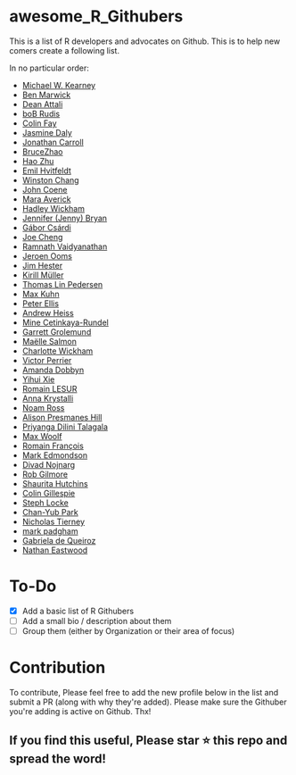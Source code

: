 # awesome_R_Githubers
This is a list of R developers and advocates on Github. This is to help new comers create a following list.

In no particular order:

* [Michael W. Kearney](https://github.com/mkearney)
* [Ben Marwick](https://github.com/benmarwick)
* [Dean Attali](https://github.com/daattali)
* [boB Rudis](https://github.com/hrbrmstr)
* [Colin Fay](https://github.com/ColinFay)
* [Jasmine Daly](https://github.com/jasdumas)
* [Jonathan Carroll](https://github.com/jonocarroll)
* [BruceZhao](https://github.com/BruceZhaoR)
* [Hao Zhu](https://github.com/haozhu233)
* [Emil Hvitfeldt](https://github.com/EmilHvitfeldt)
* [Winston Chang](https://github.com/wch)
* [John Coene](https://github.com/JohnCoene)
* [Mara Averick](https://github.com/batpigandme)
* [Hadley Wickham](https://github.com/hadley)
* [Jennifer (Jenny) Bryan](https://github.com/jennybc)
* [Gábor Csárdi](https://github.com/gaborcsardi)
* [Joe Cheng](https://github.com/jcheng5)
* [Ramnath Vaidyanathan](https://github.com/ramnathv)
* [Jeroen Ooms](https://github.com/jeroen)
* [Jim Hester](https://github.com/jimhester)
* [Kirill Müller](https://github.com/krlmlr)
* [Thomas Lin Pedersen](https://github.com/thomasp85)
* [Max Kuhn](https://github.com/topepo)
* [Peter Ellis](https://github.com/ellisp)
* [Andrew Heiss](https://github.com/andrewheiss)
* [Mine Cetinkaya-Rundel](https://github.com/mine-cetinkaya-rundel)
* [Garrett Grolemund](https://github.com/garrettgman)
* [Maëlle Salmon](https://github.com/maelle)
* [Charlotte Wickham](https://github.com/cwickham)
* [Victor Perrier](https://github.com/pvictor)
* [Amanda Dobbyn](https://github.com/aedobbyn)
* [Yihui Xie](https://github.com/yihui)
* [Romain LESUR](https://github.com/RLesur)
* [Anna Krystalli](https://github.com/annakrystalli)
* [Noam Ross](https://github.com/noamross)
* [Alison Presmanes Hill](https://github.com/apreshill)
* [Priyanga Dilini Talagala](https://github.com/pridiltal)
* [Max Woolf](https://github.com/minimaxir)
* [Romain François](https://github.com/romainfrancois)
* [Mark Edmondson](https://github.com/MarkEdmondson1234)
* [Divad Nojnarg](https://github.com/DivadNojnarg)
* [Rob Gilmore](https://github.com/grabear)
* [Shaurita Hutchins](https://github.com/sdhutchins)
* [Colin Gillespie](https://github.com/csgillespie)
* [Steph Locke](https://github.com/stephlocke)
* [Chan-Yub Park](https://github.com/mrchypark)
* [Nicholas Tierney](https://github.com/njtierney)
* [mark padgham](https://github.com/mpadge)
* [Gabriela de Queiroz](https://github.com/gdequeiroz)
* [Nathan Eastwood](https://github.com/nathaneastwood)


# To-Do

- [x] Add a basic list of R Githubers
- [ ] Add a small bio / description about them
- [ ] Group them (either by Organization or their area of focus)

# Contribution

To contribute, Please feel free to add the new profile below in the list and submit a PR (along with why they're added). Please make sure the Githuber you're adding is active on Github. Thx! 


## If you find this useful, Please star ⭐️ this repo and spread the word!
